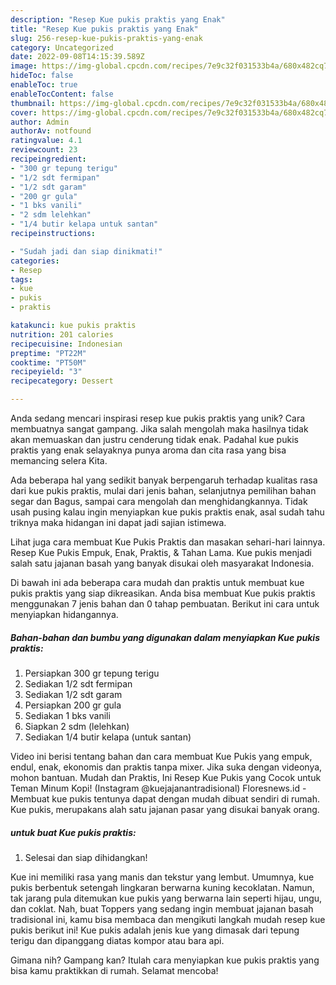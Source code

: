 ```yaml
---
description: "Resep Kue pukis praktis yang Enak"
title: "Resep Kue pukis praktis yang Enak"
slug: 256-resep-kue-pukis-praktis-yang-enak
category: Uncategorized
date: 2022-09-08T14:15:39.589Z
image: https://img-global.cpcdn.com/recipes/7e9c32f031533b4a/680x482cq70/kue-pukis-praktis-foto-resep-utama.jpg
hideToc: false
enableToc: true
enableTocContent: false
thumbnail: https://img-global.cpcdn.com/recipes/7e9c32f031533b4a/680x482cq70/kue-pukis-praktis-foto-resep-utama.jpg
cover: https://img-global.cpcdn.com/recipes/7e9c32f031533b4a/680x482cq70/kue-pukis-praktis-foto-resep-utama.jpg
author: Admin
authorAv: notfound
ratingvalue: 4.1
reviewcount: 23
recipeingredient:
- "300 gr tepung terigu"
- "1/2 sdt fermipan"
- "1/2 sdt garam"
- "200 gr gula"
- "1 bks vanili"
- "2 sdm lelehkan"
- "1/4 butir kelapa untuk santan"
recipeinstructions:

- "Sudah jadi dan siap dinikmati!"
categories:
- Resep
tags:
- kue
- pukis
- praktis

katakunci: kue pukis praktis 
nutrition: 201 calories
recipecuisine: Indonesian
preptime: "PT22M"
cooktime: "PT50M"
recipeyield: "3"
recipecategory: Dessert

---
```





Anda sedang mencari inspirasi resep kue pukis praktis yang unik? Cara membuatnya sangat gampang. Jika salah mengolah maka hasilnya tidak akan memuaskan dan justru cenderung tidak enak. Padahal kue pukis praktis yang enak selayaknya punya aroma dan cita rasa yang bisa memancing selera Kita.





Ada beberapa hal yang sedikit banyak berpengaruh terhadap kualitas rasa dari kue pukis praktis, mulai dari jenis bahan, selanjutnya pemilihan bahan segar dan Bagus, sampai cara mengolah dan menghidangkannya. Tidak usah pusing kalau ingin menyiapkan kue pukis praktis enak,      asal sudah tahu triknya maka hidangan ini dapat jadi sajian istimewa.














Lihat juga cara membuat Kue Pukis Praktis dan masakan sehari-hari lainnya. Resep Kue Pukis Empuk, Enak, Praktis, &amp; Tahan Lama. Kue pukis menjadi salah satu jajanan basah yang banyak disukai oleh masyarakat Indonesia.






Di bawah ini ada beberapa cara mudah dan praktis untuk membuat kue pukis praktis yang siap dikreasikan. Anda bisa membuat Kue pukis praktis menggunakan 7 jenis bahan dan 0 tahap pembuatan. Berikut ini cara untuk menyiapkan hidangannya.

<!--inarticleads1-->

##### Bahan-bahan dan bumbu yang digunakan dalam menyiapkan Kue pukis praktis:

1. Persiapkan 300 gr tepung terigu
1. Sediakan 1/2 sdt fermipan
1. Sediakan 1/2 sdt garam
1. Persiapkan 200 gr gula
1. Sediakan 1 bks vanili
1. Siapkan 2 sdm (lelehkan)
1. Sediakan 1/4 butir kelapa (untuk santan)


Video ini berisi tentang bahan dan cara membuat Kue Pukis yang empuk, endul, enak, ekonomis dan praktis tanpa mixer. Jika suka dengan videonya, mohon bantuan. Mudah dan Praktis, Ini Resep Kue Pukis yang Cocok untuk Teman Minum Kopi! (Instagram @kuejajanantradisional) Floresnews.id - Membuat kue pukis tentunya dapat dengan mudah dibuat sendiri di rumah. Kue pukis, merupakans alah satu jajanan pasar yang disukai banyak orang. 

<!--inarticleads2-->

#####  untuk buat Kue pukis praktis:


1. Selesai dan siap dihidangkan!

Kue ini memiliki rasa yang manis dan tekstur yang lembut. Umumnya, kue pukis berbentuk setengah lingkaran berwarna kuning kecoklatan. Namun, tak jarang pula ditemukan kue pukis yang berwarna lain seperti hijau, ungu, dan coklat. Nah, buat Toppers yang sedang ingin membuat jajanan basah tradisional ini, kamu bisa membaca dan mengikuti langkah mudah resep kue pukis berikut ini! Kue pukis adalah jenis kue yang dimasak dari tepung terigu dan dipanggang diatas kompor atau bara api. 

Gimana nih? Gampang kan? Itulah cara menyiapkan kue pukis praktis yang bisa kamu praktikkan di rumah. Selamat mencoba!
